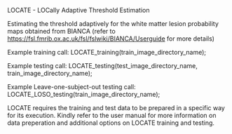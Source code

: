 LOCATE - LOCally Adaptive Threshold Estimation 

Estimating the threshold adaptively for the white matter lesion probability maps obtained from BIANCA (refer to https://fsl.fmrib.ox.ac.uk/fsl/fslwiki/BIANCA/Userguide for more details)

Example training call:
LOCATE_training(train_image_directory_name);

Example testing call:
LOCATE_testing(test_image_directory_name, train_image_directory_name);

Example Leave-one-subject-out testing call:
LOCATE_LOSO_testing(train_image_directory_name);

LOCATE requires the training and test data to be prepared in a specific way for its execution. Kindly refer to the user manual for more information on data preperation and additional options on LOCATE training and testing.
